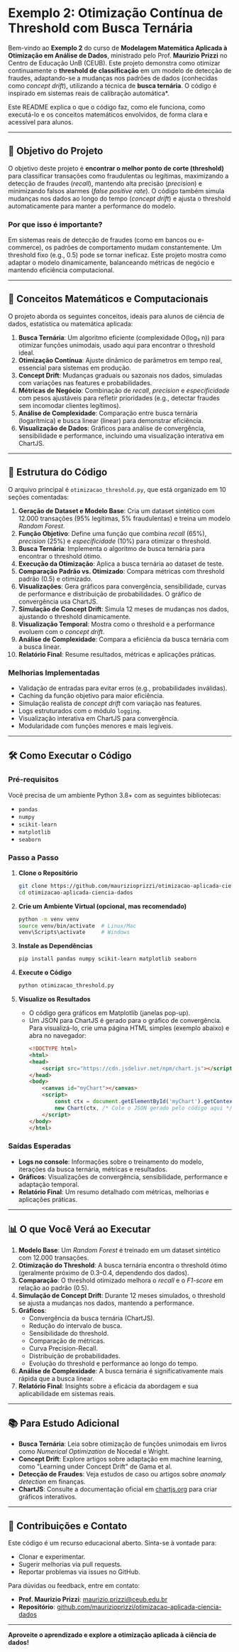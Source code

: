 # Exemplo 2: Otimização Contínua de Threshold com Busca Ternária

Bem-vindo ao **Exemplo 2** do curso de **Modelagem Matemática Aplicada à Otimização em Análise de Dados**, ministrado pelo Prof. **Maurizio Prizzi** no Centro de Educação UnB (CEUB). Este projeto demonstra como otimizar continuamente o **threshold de classificação** em um modelo de detecção de fraudes, adaptando-se a mudanças nos padrões de dados (conhecidas como *concept drift*), utilizando a técnica de **busca ternária**. O código é inspirado em sistemas reais de calibração automática*.

Este README explica o que o código faz, como ele funciona, como executá-lo e os conceitos matemáticos envolvidos, de forma clara e acessível para alunos.

---

## 📜 Objetivo do Projeto

O objetivo deste projeto é **encontrar o melhor ponto de corte (threshold)** para classificar transações como fraudulentas ou legítimas, maximizando a detecção de fraudes (*recall*), mantendo alta precisão (*precision*) e minimizando falsos alarmes (*false positive rate*). O código também simula mudanças nos dados ao longo do tempo (*concept drift*) e ajusta o threshold automaticamente para manter a performance do modelo.

### Por que isso é importante?
Em sistemas reais de detecção de fraudes (como em bancos ou e-commerce), os padrões de comportamento mudam constantemente. Um threshold fixo (e.g., 0.5) pode se tornar ineficaz. Este projeto mostra como adaptar o modelo dinamicamente, balanceando métricas de negócio e mantendo eficiência computacional.

---

## 🧠 Conceitos Matemáticos e Computacionais

O projeto aborda os seguintes conceitos, ideais para alunos de ciência de dados, estatística ou matemática aplicada:

1. **Busca Ternária**: Um algoritmo eficiente (complexidade O(log₃ n)) para otimizar funções unimodais, usado aqui para encontrar o threshold ideal.
2. **Otimização Contínua**: Ajuste dinâmico de parâmetros em tempo real, essencial para sistemas em produção.
3. **Concept Drift**: Mudanças graduais ou sazonais nos dados, simuladas com variações nas features e probabilidades.
4. **Métricas de Negócio**: Combinação de *recall*, *precision* e *especificidade* com pesos ajustáveis para refletir prioridades (e.g., detectar fraudes sem incomodar clientes legítimos).
5. **Análise de Complexidade**: Comparação entre busca ternária (logarítmica) e busca linear (linear) para demonstrar eficiência.
6. **Visualização de Dados**: Gráficos para análise de convergência, sensibilidade e performance, incluindo uma visualização interativa em ChartJS.

---

## 📂 Estrutura do Código

O arquivo principal é `otimizacao_threshold.py`, que está organizado em 10 seções comentadas:

1. **Geração de Dataset e Modelo Base**: Cria um dataset sintético com 12.000 transações (95% legítimas, 5% fraudulentas) e treina um modelo *Random Forest*.
2. **Função Objetivo**: Define uma função que combina *recall* (65%), *precision* (25%) e *especificidade* (10%) para otimizar o threshold.
3. **Busca Ternária**: Implementa o algoritmo de busca ternária para encontrar o threshold ótimo.
4. **Execução da Otimização**: Aplica a busca ternária ao dataset de teste.
5. **Comparação Padrão vs. Otimizado**: Compara métricas com threshold padrão (0.5) e otimizado.
6. **Visualizações**: Gera gráficos para convergência, sensibilidade, curvas de performance e distribuição de probabilidades. O gráfico de convergência usa ChartJS.
7. **Simulação de Concept Drift**: Simula 12 meses de mudanças nos dados, ajustando o threshold dinamicamente.
8. **Visualização Temporal**: Mostra como o threshold e a performance evoluem com o *concept drift*.
9. **Análise de Complexidade**: Compara a eficiência da busca ternária com a busca linear.
10. **Relatório Final**: Resume resultados, métricas e aplicações práticas.

### Melhorias Implementadas
- Validação de entradas para evitar erros (e.g., probabilidades inválidas).
- Caching da função objetivo para maior eficiência.
- Simulação realista de *concept drift* com variação nas features.
- Logs estruturados com o módulo `logging`.
- Visualização interativa em ChartJS para convergência.
- Modularidade com funções menores e mais legíveis.

---

## 🛠️ Como Executar o Código

### Pré-requisitos
Você precisa de um ambiente Python 3.8+ com as seguintes bibliotecas:
- `pandas`
- `numpy`
- `scikit-learn`
- `matplotlib`
- `seaborn`

### Passo a Passo

1. **Clone o Repositório**
   ```bash
   git clone https://github.com/maurizioprizzi/otimizacao-aplicada-ciencia-dados.git
   cd otimizacao-aplicada-ciencia-dados
   ```

2. **Crie um Ambiente Virtual (opcional, mas recomendado)**
   ```bash
   python -m venv venv
   source venv/bin/activate  # Linux/Mac
   venv\Scripts\activate     # Windows
   ```

3. **Instale as Dependências**
   ```bash
   pip install pandas numpy scikit-learn matplotlib seaborn
   ```

4. **Execute o Código**
   ```bash
   python otimizacao_threshold.py
   ```

5. **Visualize os Resultados**
   - O código gera gráficos em Matplotlib (janelas pop-up).
   - Um JSON para ChartJS é gerado para o gráfico de convergência. Para visualizá-lo, crie uma página HTML simples (exemplo abaixo) e abra no navegador:
     ```html
     <!DOCTYPE html>
     <html>
     <head>
         <script src="https://cdn.jsdelivr.net/npm/chart.js"></script>
     </head>
     <body>
         <canvas id="myChart"></canvas>
         <script>
             const ctx = document.getElementById('myChart').getContext('2d');
             new Chart(ctx, /* Cole o JSON gerado pelo código aqui */);
         </script>
     </body>
     </html>
     ```

### Saídas Esperadas
- **Logs no console**: Informações sobre o treinamento do modelo, iterações da busca ternária, métricas e resultados.
- **Gráficos**: Visualizações de convergência, sensibilidade, performance e adaptação temporal.
- **Relatório Final**: Um resumo detalhado com métricas, melhorias e aplicações práticas.

---

## 📊 O que Você Verá ao Executar

1. **Modelo Base**: Um *Random Forest* é treinado em um dataset sintético com 12.000 transações.
2. **Otimização do Threshold**: A busca ternária encontra o threshold ótimo (geralmente próximo de 0.3–0.4, dependendo dos dados).
3. **Comparação**: O threshold otimizado melhora o *recall* e o *F1-score* em relação ao padrão (0.5).
4. **Simulação de Concept Drift**: Durante 12 meses simulados, o threshold se ajusta a mudanças nos dados, mantendo a performance.
5. **Gráficos**:
   - Convergência da busca ternária (ChartJS).
   - Redução do intervalo de busca.
   - Sensibilidade do threshold.
   - Comparação de métricas.
   - Curva Precision-Recall.
   - Distribuição de probabilidades.
   - Evolução do threshold e performance ao longo do tempo.
6. **Análise de Complexidade**: A busca ternária é significativamente mais rápida que a busca linear.
7. **Relatório Final**: Insights sobre a eficácia da abordagem e sua aplicabilidade em sistemas reais.

---

## 📚 Para Estudo Adicional

- **Busca Ternária**: Leia sobre otimização de funções unimodais em livros como *Numerical Optimization* de Nocedal e Wright.
- **Concept Drift**: Explore artigos sobre adaptação em machine learning, como "Learning under Concept Drift" de Gama et al.
- **Detecção de Fraudes**: Veja estudos de caso ou artigos sobre *anomaly detection* em finanças.
- **ChartJS**: Consulte a documentação oficial em [chartjs.org](https://www.chartjs.org/) para criar gráficos interativos.

---

## 🤝 Contribuições e Contato

Este código é um recurso educacional aberto. Sinta-se à vontade para:
- Clonar e experimentar.
- Sugerir melhorias via pull requests.
- Reportar problemas via issues no GitHub.

Para dúvidas ou feedback, entre em contato:
- **Prof. Maurizio Prizzi**: maurizio.prizzi@ceub.edu.br
- **Repositório**: [github.com/maurizioprizzi/otimizacao-aplicada-ciencia-dados](https://github.com/maurizioprizzi/otimizacao-aplicada-ciencia-dados)

---

**Aproveite o aprendizado e explore a otimização aplicada à ciência de dados!**